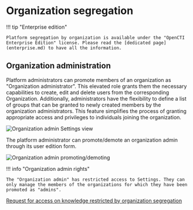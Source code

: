# Organization segregation

!!! tip "Enterprise edition"

    Platform segregation by organization is available under the "OpenCTI Enterprise Edition" license. Please read the [dedicated page](enterprise.md) to have all the information.


<!-- Introduction of the feature -->

<!-- 
PART 1
About set-up/parameterization section: 
- prerequisites (e.g. all users must be in an organization, otherwise they won't be able to connect to the platform + connector users must be in the main platform organization)
- Where to enable it (Settings > Security > Policy)
-->

<!-- 
PART 2
How it works / How to use it:
- who will see what 
- click on the button existing in each entity OR/AND automating with playbooks
- if a container is shared -> its contents are shared automatically
- ...
-->

## Organization administration

Platform administrators can promote members of an organization as "Organization administrator". This elevated role grants them the necessary capabilities to create, edit and delete users from the corresponding Organization. Additionally, administrators have the flexibility to define a list of groups that can be granted to newly created members by the organization administrators. This feature simplifies the process of granting appropriate access and privileges to individuals joining the organization.

![Organization admin Settings view](assets/organization_admin_view.png)

The platform administrator can promote/demote an organization admin through its user edition form.

![Organization admin promoting/demoting](assets/define_organization_admin.png)

!!! info "Organization admin rights"

    The "Organization admin" has restricted access to Settings. They can only manage the members of the organizations for which they have been promoted as "admins".


[Request for access on knowledge restricted by organization segregation](../request-access)